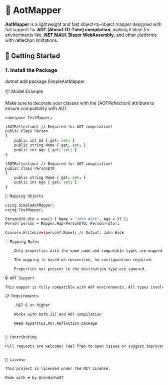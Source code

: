 # 🧠 AotMapper

**AotMapper** is a lightweight and fast object-to-object mapper designed with full support for **AOT (Ahead-Of-Time) compilation**, making it ideal for environments like **.NET MAUI**, **Blazor WebAssembly**, and other platforms with reflection limitations.

## 🚀 Getting Started

### 1. Install the Package


dotnet add package SimpleAotMapper

📦 Model Example

Make sure to decorate your classes with the [AOTReflection] attribute to ensure compatibility with AOT.
```bash
namespace TestMapper;

[AOTReflection] // Required for AOT compilation!
public class Person
{
    public int Id { get; set; }
    public string Name { get; set; }
    public int Age { get; set; }
}

[AOTReflection] // Required for AOT compilation!
public class PersonDTO
{
    public string Name { get; set; }
    public int Age { get; set; }
}

🔁 Mapping Objects

using SimpleAotMapper;
using TestMapper;

PersonDTO dto = new() { Name = "John Wick", Age = 37 };
Person person = Mapper.Map<PersonDTO, Person>(dto);

Console.WriteLine(person?.Name); // Output: John Wick

💡 Mapping Rules

    Only properties with the same name and compatible types are mapped.

    The mapping is based on convention, no configuration required.

    Properties not present in the destination type are ignored.

🔒 AOT Support

This mapper is fully compatible with AOT environments. All types involved in mappings must be decorated with [AOTReflection] to prevent the linker from stripping required metadata.

📋 Requirements

    .NET 6 or higher

    Works with both JIT and AOT compilation

    Need Apparatus.AOT.Reflection package

    
🤝 Contributing

Pull requests are welcome! Feel free to open issues or suggest improvements.


📜 License

This project is licensed under the MIT License.

Made with ❤️ by @candinho87
